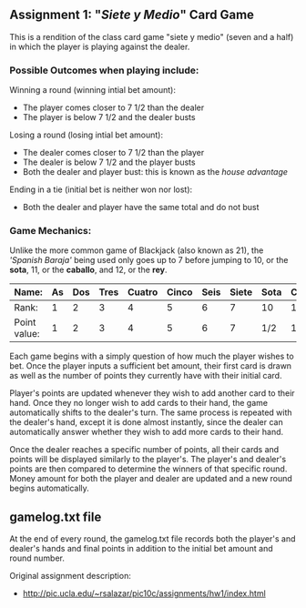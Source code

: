 ## Assignment 1: "_Siete y Medio_" Card Game

This is a rendition of the class card game "siete y medio" 
(seven and a half) in which the player is playing against the dealer.

### Possible Outcomes when playing include:

Winning a round (winning intial bet amount):

- The player comes closer to 7 1/2 than the dealer
- The player is below 7 1/2 and the dealer busts

Losing a round (losing intial bet amount):
	
- The dealer comes closer to 7 1/2 than the player
- The dealer is below 7 1/2 and the player busts
- Both the dealer and player bust: this is known as the *house advantage*

Ending in a tie (initial bet is neither won nor lost):

- Both the dealer and player have the same total and do not bust

### Game Mechanics:

Unlike the more common game of Blackjack (also known as 21), the *'Spanish
Baraja'* being used only goes up to 7 before jumping to 10, or the **sota**,
11, or the **caballo**, and 12, or the **rey**.

| Name:   | As | Dos | Tres | Cuatro | Cinco | Seis | Siete | Sota | Caballo | Rey |
|--- | ---| ---|--- |---| ---| ---| ---| ---| ---| ---|
|Rank: | 1 | 2 | 3 | 4 | 5| 6| 7| 10 | 11 | 12 |
|Point value:| 1 | 2 | 3 | 4 | 5| 6| 7| 1/2 | 1/2 | 1/2 |

Each game begins with a simply question of how much the player wishes to bet.
Once the player inputs a sufficient bet amount, their first card is drawn as
well as the number of points they currently have with their initial card.

Player's points are updated whenever they wish to add another card to their hand. 
Once they no longer wish to add cards to their hand, the game automatically shifts 
to the dealer's turn. The same process is repeated with the dealer's hand, except it 
is done almost instantly, since the dealer can automatically answer whether they wish 
to add more cards to their hand. 

Once the dealer reaches a specific number of points, all their cards and points will be displayed 
similarly to the player's. The player's and dealer's points are then compared to determine the 
winners of that specific round. Money amount for both the player and dealer are updated and a new
round begins automatically.

## gamelog.txt file

At the end of every round, the gamelog.txt file records both the player's and dealer's hands and final
points in addition to the initial bet amount and round number.  


Original assignment description: 

- http://pic.ucla.edu/~rsalazar/pic10c/assignments/hw1/index.html
